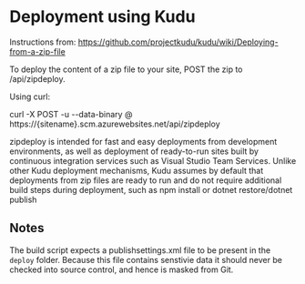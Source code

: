 # Deployment using Kudu

Instructions from: https://github.com/projectkudu/kudu/wiki/Deploying-from-a-zip-file

To deploy the content of a zip file to your site, POST the zip to /api/zipdeploy.

Using curl:

curl -X POST -u <user> --data-binary @<zipfile> https://{sitename}.scm.azurewebsites.net/api/zipdeploy

zipdeploy is intended for fast and easy deployments from development environments, as well as deployment of ready-to-run sites built by continuous integration services such as Visual Studio Team Services. Unlike other Kudu deployment mechanisms, Kudu assumes by default that deployments from zip files are ready to run and do not require additional build steps during deployment, such as npm install or dotnet restore/dotnet publish

## Notes

The build script expects a publishsettings.xml file to be present in the `deploy` folder. Because this file contains senstivie data it should never be checked into source control, and hence is masked from Git.
